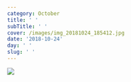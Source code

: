 ```yaml
---
category: October
title: ' '
subTitle: ' '
cover: /images/img_20181024_185412.jpg
date: '2018-10-24'
day: ' '
slug: ' '
---
```

![](/images/img_20181024_185412.jpg)

